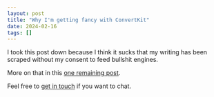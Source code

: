 ```yaml
---
layout: post
title: "Why I'm getting fancy with ConvertKit"
date: 2024-02-16
tags: []
---
```


I took this post down because I think it sucks that my writing has been scraped without my consent to feed bullshit engines.

More on that in this [one remaining post](/my-final-blog-post).

Feel free to [get in touch](/contact) if you want to chat.
